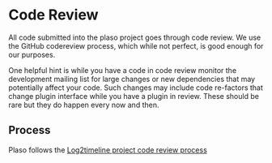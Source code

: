 # Code Review

All code submitted into the plaso project goes through code review. We use the GitHub codereview process, which while not perfect, is good enough for our purposes.

One helpful hint is while you have a code in code review monitor the development mailing list for large changes or new dependencies that may potentially affect your code. Such changes may include code re-factors that change plugin interface while you have a plugin in review. These should be rare but they do happen every now and then.

## Process
Plaso follows the [Log2timeline project code review process](https://github.com/log2timeline/l2tdocs/blob/master/process/Code%20review%20process.md)